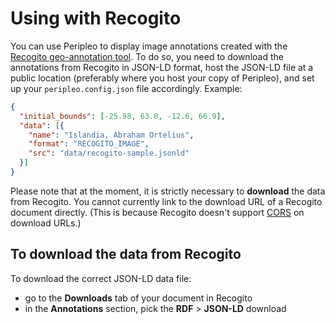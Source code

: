 # Using with Recogito

You can use Peripleo to display image annotations created with the [Recogito geo-annotation tool](https://recogito.pelagios.org/). To do so, you need to download the annotations from Recogito in JSON-LD format, host the JSON-LD file at a public location (preferably where you host your copy of Peripleo), and set up your `peripleo.config.json` file accordingly. Example:

```json
{
  "initial_bounds": [-25.98, 63.0, -12.6, 66.9],
  "data": [{ 
    "name": "Islandia, Abraham Ortelius", 
    "format": "RECOGITO_IMAGE", 
    "src": "data/recogito-sample.jsonld" 
  }]
}
```

Please note that at the moment, it is strictly necessary to __download__ the data from Recogito. You cannot currently link to the download URL of a Recogito document directly. (This is because Recogito doesn't support [CORS](https://developer.mozilla.org/en-US/docs/Web/HTTP/CORS) on download URLs.)

## To download the data from Recogito

To download the correct JSON-LD data file:
- go to the __Downloads__ tab of your document in Recogito
- in the __Annotations__ section, pick the __RDF__ > __JSON-LD__ download
